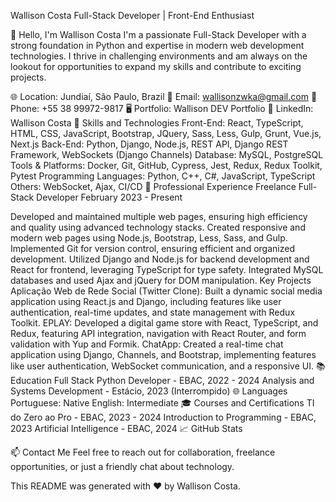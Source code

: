Wallison Costa
Full-Stack Developer | Front-End Enthusiast



👋 Hello, I'm Wallison Costa
I'm a passionate Full-Stack Developer with a strong foundation in Python and expertise in modern web development technologies. I thrive in challenging environments and am always on the lookout for opportunities to expand my skills and contribute to exciting projects.

🌐 Location: Jundiaí, São Paulo, Brazil
📧 Email: wallisonzwka@gmail.com
📱 Phone: +55 38 99972-9817
🖥️ Portfolio: Wallison DEV Portfolio
💼 LinkedIn: Wallison Costa
🚀 Skills and Technologies
Front-End: React, TypeScript, HTML, CSS, JavaScript, Bootstrap, JQuery, Sass, Less, Gulp, Grunt, Vue.js, Next.js
Back-End: Python, Django, Node.js, REST API, Django REST Framework, WebSockets (Django Channels)
Database: MySQL, PostgreSQL
Tools & Platforms: Docker, Git, GitHub, Cypress, Jest, Redux, Redux Toolkit, Pytest
Programming Languages: Python, C++, C#, JavaScript, TypeScript
Others: WebSocket, Ajax, CI/CD
📝 Professional Experience
Freelance Full-Stack Developer
February 2023 - Present

Developed and maintained multiple web pages, ensuring high efficiency and quality using advanced technology stacks.
Created responsive and modern web pages using Node.js, Bootstrap, Less, Sass, and Gulp.
Implemented Git for version control, ensuring efficient and organized development.
Utilized Django and Node.js for backend development and React for frontend, leveraging TypeScript for type safety.
Integrated MySQL databases and used Ajax and jQuery for DOM manipulation.
Key Projects
Aplicação Web de Rede Social (Twitter Clone): Built a dynamic social media application using React.js and Django, including features like user authentication, real-time updates, and state management with Redux Toolkit.
EPLAY: Developed a digital game store with React, TypeScript, and Redux, featuring API integration, navigation with React Router, and form validation with Yup and Formik.
ChatApp: Created a real-time chat application using Django, Channels, and Bootstrap, implementing features like user authentication, WebSocket communication, and a responsive UI.
📚 Education
Full Stack Python Developer - EBAC, 2022 - 2024
Analysis and Systems Development - Estácio, 2023 (Interrompido)
🌐 Languages
Portuguese: Native
English: Intermediate
🎓 Courses and Certifications
TI do Zero ao Pro - EBAC, 2023 - 2024
Introduction to Programming - EBAC, 2023
Artificial Intelligence - EBAC, 2024
📈 GitHub Stats


📫 Contact Me
Feel free to reach out for collaboration, freelance opportunities, or just a friendly chat about technology.

This README was generated with ❤️ by Wallison Costa.

